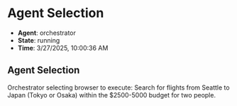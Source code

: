 # Agent Selection

- **Agent**: orchestrator
- **State**: running
- **Time**: 3/27/2025, 10:00:36 AM

## Agent Selection

Orchestrator selecting browser to execute: Search for flights from Seattle to Japan (Tokyo or Osaka) within the $2500-5000 budget for two people.

